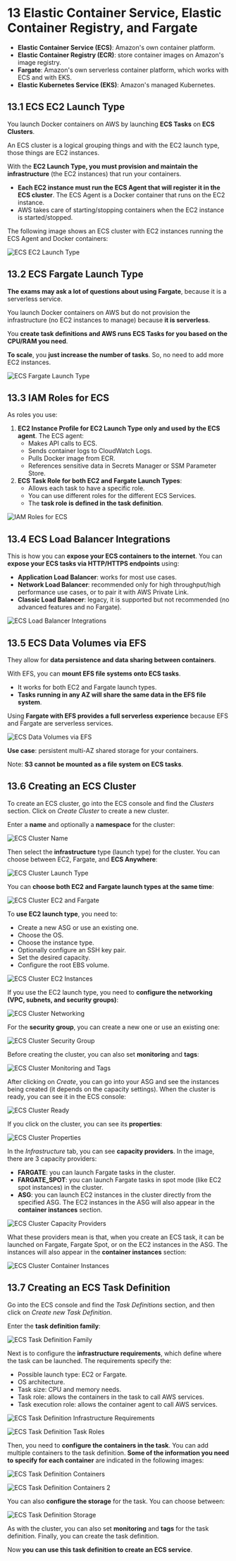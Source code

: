 # 13 Elastic Container Service, Elastic Container Registry, and Fargate

- **Elastic Container Service (ECS)**: Amazon's own container platform.
- **Elastic Container Registry (ECR)**: store container images on Amazon's image registry.
- **Fargate**: Amazon's own serverless container platform, which works with ECS and with EKS.
- **Elastic Kubernetes Service (EKS)**: Amazon's managed Kubernetes.

## 13.1 ECS EC2 Launch Type

You launch Docker containers on AWS by launching **ECS Tasks** on **ECS Clusters**.

An ECS cluster is a logical grouping things and with the EC2 launch type, those things are EC2 instances.

With the **EC2 Launch Type, you must provision and maintain the infrastructure** (the EC2 instances) that run your containers.
- **Each EC2 instance must run the ECS Agent that will register it in the ECS cluster**. The ECS Agent is a Docker container that runs on the EC2 instance.
- AWS takes care of starting/stopping containers when the EC2 instance is started/stopped.

The following image shows an ECS cluster with EC2 instances running the ECS Agent and Docker containers:

![ECS EC2 Launch Type](/assets/aws-certified-developer-associate/ecs_ec2_launch_type.png "ECS EC2 Launch Type")

## 13.2 ECS Fargate Launch Type

**The exams may ask a lot of questions about using Fargate**, because it is a serverless service.

You launch Docker containers on AWS but do not provision the infrastructure (no EC2 instances to manage) because **it is serverless**.

You **create task definitions and AWS runs ECS Tasks for you based on the CPU/RAM you need**.

**To scale**, you **just increase the number of tasks**. So, no need to add more EC2 instances.

![ECS Fargate Launch Type](/assets/aws-certified-developer-associate/ecs_fargate_launch_type.png "ECS Fargate Launch Type")

## 13.3 IAM Roles for ECS

As roles you use:
1. **EC2 Instance Profile for EC2 Launch Type only and used by the ECS agent**. The ECS agent:
    - Makes API calls to ECS.
    - Sends container logs to CloudWatch Logs.
    - Pulls Docker image from ECR.
    - References sensitive data in Secrets Manager or SSM Parameter Store.
2. **ECS Task Role for both EC2 and Fargate Launch Types**:
    - Allows each task to have a specific role.
    - You can use different roles for the different ECS Services.
    - The **task role is defined in the task definition**.

![IAM Roles for ECS](/assets/aws-certified-developer-associate/iam_roles_for_ecs.png "IAM Roles for ECS")

## 13.4 ECS Load Balancer Integrations

This is how you can **expose your ECS containers to the internet**. You can **expose your ECS tasks via HTTP/HTTPS endpoints** using:
- **Application Load Balancer**: works for most use cases.
- **Network Load Balancer**: recommended only for high throughput/high performance use cases, or to pair it with AWS Private Link.
- **Classic Load Balancer**: legacy, it is supported but not recommended (no advanced features and no Fargate).

![ECS Load Balancer Integrations](/assets/aws-certified-developer-associate/ecs_load_balancer_integrations.png "ECS Load Balancer Integrations")

## 13.5 ECS Data Volumes via EFS

They allow for **data persistence and data sharing between containers**.

With EFS, you can **mount EFS file systems onto ECS tasks**.
- It works for both EC2 and Fargate launch types.
- **Tasks running in any AZ will share the same data in the EFS file system**.

Using **Fargate with EFS provides a full serverless experience** because EFS and Fargate are serverless services.

![ECS Data Volumes via EFS](/assets/aws-certified-developer-associate/ecs_data_volumes_via_efs.png "ECS Data Volumes via EFS")

**Use case**: persistent multi-AZ shared storage for your containers.

Note: **S3 cannot be mounted as a file system on ECS tasks**.

## 13.6 Creating an ECS Cluster

To create an ECS cluster, go into the ECS console and find the *Clusters* section. Click on *Create Cluster* to create a new cluster.

Enter a **name** and optionally a **namespace** for the cluster:

![ECS Cluster Name](/assets/aws-certified-developer-associate/ecs_cluster_name.png "Create ECS Cluster Name")

Then select the **infrastructure** type (launch type) for the cluster. You can choose between EC2, Fargate, and **ECS Anywhere**:

![ECS Cluster Launch Type](/assets/aws-certified-developer-associate/ecs_cluster_launch_type.png "Create ECS Cluster Launch Type")

You can **choose both EC2 and Fargate launch types at the same time**:

![ECS Cluster EC2 and Fargate](/assets/aws-certified-developer-associate/ecs_cluster_ec2_and_fargate.png "Create ECS Cluster EC2 and Fargate")

To **use EC2 launch type**, you need to:
- Create a new ASG or use an existing one.
- Choose the OS.
- Choose the instance type.
- Optionally configure an SSH key pair.
- Set the desired capacity.
- Configure the root EBS volume.

![ECS Cluster EC2 Instances](/assets/aws-certified-developer-associate/ecs_cluster_ec2_instances.png "Create ECS Cluster EC2 Instances")

If you use the EC2 launch type, you need to **configure the networking (VPC, subnets, and security groups)**:

![ECS Cluster Networking](/assets/aws-certified-developer-associate/ecs_cluster_networking.png "Create ECS Cluster Networking")

For the **security group**, you can create a new one or use an existing one:

![ECS Cluster Security Group](/assets/aws-certified-developer-associate/ecs_cluster_security_group.png "Create ECS Cluster Security Group")

Before creating the cluster, you can also set **monitoring** and **tags**:

![ECS Cluster Monitoring and Tags](/assets/aws-certified-developer-associate/ecs_cluster_monitoring_and_tags.png "Create ECS Cluster Monitoring and Tags")

After clicking on *Create*, you can go into your ASG and see the instances being created (it depends on the capacity settings). When the cluster is ready, you can see it in the ECS console:

![ECS Cluster Ready](/assets/aws-certified-developer-associate/ecs_cluster_ready.png "ECS Cluster Ready")

If you click on the cluster, you can see its **properties**:

![ECS Cluster Properties](/assets/aws-certified-developer-associate/ecs_cluster_properties.png "ECS Cluster Properties")

In the *Infrastructure* tab, you can see **capacity providers**. In the image, there are 3 capacity providers:
- **FARGATE**: you can launch Fargate tasks in the cluster.
- **FARGATE_SPOT**: you can launch Fargate tasks in spot mode (like EC2 spot instances) in the cluster.
- **ASG**: you can launch EC2 instances in the cluster directly from the specified ASG. The EC2 instances in the ASG will also appear in the **container instances** section.

![ECS Cluster Capacity Providers](/assets/aws-certified-developer-associate/ecs_cluster_capacity_providers.png "ECS Cluster Capacity Providers")

What these providers mean is that, when you create an ECS task, it can be launched on Fargate, Fargate Spot, or on the EC2 instances in the ASG. The instances will also appear in the **container instances** section:

![ECS Cluster Container Instances](/assets/aws-certified-developer-associate/ecs_cluster_container_instances.png "ECS Cluster Container Instances")

## 13.7 Creating an ECS Task Definition

Go into the ECS console and find the *Task Definitions* section, and then click on *Create new Task Definition*.

Enter the **task definition family**:

![ECS Task Definition Family](/assets/aws-certified-developer-associate/ecs_task_definition_family.png "Create ECS Task Definition Family")

Next is to configure the **infrastructure requirements**, which define where the task can be launched. The requirements specify the:
- Possible launch type: EC2 or Fargate.
- OS architecture.
- Task size: CPU and memory needs.
- Task role: allows the containers in the task to call AWS services. 
- Task execution role: allows the container agent to call AWS services.

![ECS Task Definition Infrastructure Requirements](/assets/aws-certified-developer-associate/ecs_task_definition_infrastructure_requirements.png "Create ECS Task Definition Infrastructure Requirements")

![ECS Task Definition Task Roles](/assets/aws-certified-developer-associate/ecs_task_definition_task_roles.png "Create ECS Task Definition Task Roles")

Then, you need to **configure the containers in the task**. You can add multiple containers to the task definition. **Some of the information you need to specify for each container** are indicated in the following images:

![ECS Task Definition Containers](/assets/aws-certified-developer-associate/ecs_task_definition_containers.png "Create ECS Task Definition Containers")

![ECS Task Definition Containers 2](/assets/aws-certified-developer-associate/ecs_task_definition_containers_2.png "Create ECS Task Definition Containers 2")

You can also **configure the storage** for the task. You can choose between:

![ECS Task Definition Storage](/assets/aws-certified-developer-associate/ecs_task_definition_storage.png "Create ECS Task Definition Storage")

As with the cluster, you can also set **monitoring** and **tags** for the task definition. Finally, you can create the task definition.

Now **you can use this task definition to create an ECS service**.
